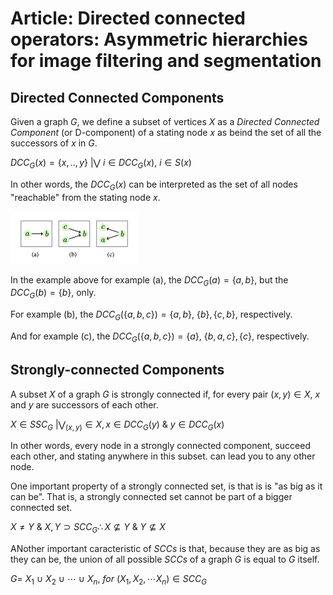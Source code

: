 # Article: Directed connected operators: Asymmetric hierarchies for image filtering and segmentation

## Directed Connected Components


Given a graph $G$, we define a subset of vertices $X$ as a *Directed Connected Component* (or D-component) of a stating node $x$ as beind the set of all the successors of $x$ in $G$.

$DCC_G(x) = \{x, .., y\}\ | \bigvee\ i \in DCC_G(x),\ i \in S(x)$

In other words, the $DCC_G(x)$ can be interpreted as the set of all nodes "reachable" from the stating node $x$. 

![image](graph-example.png)

In the example above for example (a), the $DCC_G(a) = \{a, b\}$, but the $DCC_G(b) = \{b\}$, only.

For example (b), the $DCC_G(\{a, b, c\}) = \{a, b\},\ \{b\}, \{c, b\}$, respectively.

And for example (c), the $DCC_G(\{a, b, c\}) = \{a\},\ \{b, a, c\}, \{c\}$, respectively.

## Strongly-connected Components

A subset $X$ of a graph $G$ is strongly connected if, for every pair $(x, y) \in X$, $x$ and $y$ are successors of each other.

$X \in SSC_G\ | \bigvee_{(x, y)} \in X, x \in DCC_G(y)\ \&\ y \in DCC_G(x)$

In other words, every node in a strongly connected component, succeed each other, and stating anywhere in this subset. can lead you to any other node.

One important property of a strongly connected set, is that is is "as big as it can be". That is, a strongly connected set cannot be part of a bigger connected set.

$X \neq Y\ \&\ X, Y \supset SCC_G \therefore X \nsubseteq Y\ \&\ Y \nsubseteq X$

ANother important caracteristic of $SCCs$ is that, because they are as big as they can be, the union of all possible $SCCs$ of a graph $G$ is equal to $G$ itself.

$G = \ X_1\ \cup\ X_2\ \cup\ \cdots\ \cup\ X_n,\ for\ (X_1, X_2, \cdots X_n) \in SCC_G$